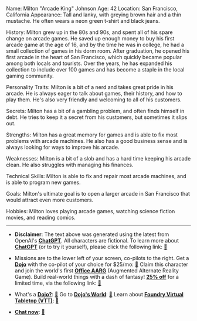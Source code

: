 Name: Milton "Arcade King" Johnson
Age: 42
Location: San Francisco, California
Appearance: Tall and lanky, with greying brown hair and a thin mustache. He often wears a neon green t-shirt and black jeans.

History: Milton grew up in the 80s and 90s, and spent all of his spare change on arcade games. He saved up enough money to buy his first arcade game at the age of 16, and by the time he was in college, he had a small collection of games in his dorm room. After graduation, he opened his first arcade in the heart of San Francisco, which quickly became popular among both locals and tourists. Over the years, he has expanded his collection to include over 100 games and has become a staple in the local gaming community.

Personality Traits: Milton is a bit of a nerd and takes great pride in his arcade. He is always eager to talk about games, their history, and how to play them. He's also very friendly and welcoming to all of his customers.

Secrets: Milton has a bit of a gambling problem, and often finds himself in debt. He tries to keep it a secret from his customers, but sometimes it slips out.

Strengths: Milton has a great memory for games and is able to fix most problems with arcade machines. He also has a good business sense and is always looking for ways to improve his arcade.

Weaknesses: Milton is a bit of a slob and has a hard time keeping his arcade clean. He also struggles with managing his finances.

Technical Skills: Milton is able to fix and repair most arcade machines, and is able to program new games.

Goals: Milton's ultimate goal is to open a larger arcade in San Francisco that would attract even more customers.

Hobbies: Milton loves playing arcade games, watching science fiction movies, and reading comics.
 

---
* **Disclaimer**: The text above was generated using the latest from OpenAI's [**ChatGPT**](https://openai.com/blog/chatgpt/).  All characters are fictional.  To learn more about [**ChatGPT**](https://openai.com/blog/chatgpt/) (or to try it yourself), please click the following link: [:closed_book:](https://openai.com/blog/chatgpt/)

* Missions are to the lower left of your screen, co-pilots to the right. Get a [**Dojo**](https://workmates.live/marketplace) with the co-pilot of your choice for $25/mo: [:green_book:](https://workmates.live/marketplace) Claim this character and join the world's first [**Office AARG**](https://dojos.world) (Augmented Alternate Reality Game). Build real-world things with a dash of fantasy! [**25% off**](https://blog.workmates.live/deal-on-a-dojo) for a limited time, via the following link: [:green_book:](https://blog.workmates.live/deal-on-a-dojo) 

* What's a [**Dojo?**](https://workdojos.com): [:blue_book:](https://workdojos.com)  Go to [**Dojo's World**](https://dojos.world): [:blue_book:](https://dojos.world)  Learn about [**Foundry Virtual Tabletop (VTT)**](https://foundryvtt.com): [:closed_book:](https://foundryvtt.com/)

* [**Chat now**](https://chat.workmates.live/channel/support): [:ledger:](https://chat.workmates.live/channel/support)